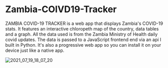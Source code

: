 # Zambia-COIVD19-Tracker
ZAMBIA COVID-19 TRACKER is a web app that displays Zambia's COVID-19 stats. It features an interactive chloropeth map of the country, data tables and a graph. All the data used is from the Zambia Ministry of Health daily covid updates. The data is passed to a JavaScript frontend end via an api I built in Python. It's also a progressive web app so you can install it on your device just like a native app. 

![2021_07_19_18_07_20](https://user-images.githubusercontent.com/50357897/136063892-88de5766-75a6-4921-b230-556403eca836.gif)
